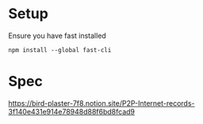 # Setup
Ensure you have fast installed
```
npm install --global fast-cli
```

# Spec
https://bird-plaster-7f8.notion.site/P2P-Internet-records-3f140e431e914e78948d88f6bd8fcad9